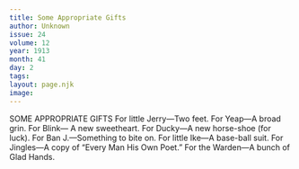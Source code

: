 ```yaml
---
title: Some Appropriate Gifts
author: Unknown
issue: 24
volume: 12
year: 1913
month: 41
day: 2
tags:
layout: page.njk
image:
---
```

SOME APPROPRIATE GIFTS    For little Jerry—Two feet.    For Yeap—A broad grin.    For Blink— A new sweetheart.    For Ducky—A new horse-shoe (for luck).    For Ban J.—Something to bite on.    For little Ike—A base-ball suit.    For Jingles—A copy of “Every Man His Own Poet.”    For the Warden—A bunch of Glad Hands. 



